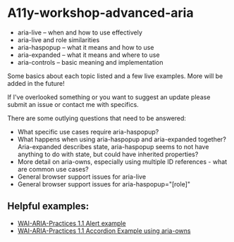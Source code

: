# A11y-workshop-advanced-aria 

* aria-live &ndash; when and how to use effectively
* aria-live and role similarities
* aria-haspopup &ndash; what it means and how to use
* aria-expanded &ndash; what it means and where to use
* aria-controls &ndash; basic meaning and implementation


Some basics about each topic listed and a few live examples. More will be added in the future! 

If I've overlooked something or you want to suggest an update please submit an issue or contact me with specifics. 

There are some outlying questions that need to be answered: 
* What specific use cases require aria-haspopup? 
* What happens when using aria-haspopup and aria-expanded together? Aria-expanded describes state, aria-haspopup seems to not have anything to do with state, but could have inherited properties? 
* More detail on aria-owns, especially using multiple ID references - what are common use cases? 
* General browser support issues for aria-live
* General browser support issues for aria-haspopup="[role]"


## Helpful examples:
* [WAI-ARIA-Practices 1.1 Alert example](https://www.w3.org/TR/wai-aria-practices-1.1/examples/alert/alert.html)
* [WAI-ARIA-Practices 1.1 Accordion Example using aria-owns](https://www.w3.org/TR/wai-aria-practices-1.1/examples/accordion/accordion.html)